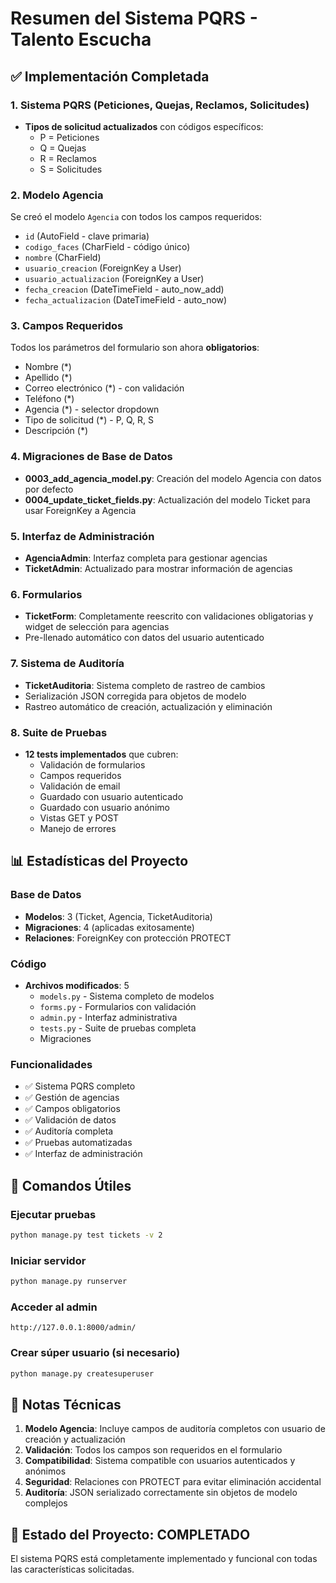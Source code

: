 # Resumen del Sistema PQRS - Talento Escucha

## ✅ Implementación Completada

### 1. Sistema PQRS (Peticiones, Quejas, Reclamos, Solicitudes)
- **Tipos de solicitud actualizados** con códigos específicos:
  - P = Peticiones
  - Q = Quejas
  - R = Reclamos
  - S = Solicitudes

### 2. Modelo Agencia
Se creó el modelo `Agencia` con todos los campos requeridos:
- `id` (AutoField - clave primaria)
- `codigo_faces` (CharField - código único)
- `nombre` (CharField)
- `usuario_creacion` (ForeignKey a User)
- `usuario_actualizacion` (ForeignKey a User)
- `fecha_creacion` (DateTimeField - auto_now_add)
- `fecha_actualizacion` (DateTimeField - auto_now)

### 3. Campos Requeridos
Todos los parámetros del formulario son ahora **obligatorios**:
- Nombre (*)
- Apellido (*)
- Correo electrónico (*) - con validación
- Teléfono (*)
- Agencia (*) - selector dropdown
- Tipo de solicitud (*) - P, Q, R, S
- Descripción (*)

### 4. Migraciones de Base de Datos
- **0003_add_agencia_model.py**: Creación del modelo Agencia con datos por defecto
- **0004_update_ticket_fields.py**: Actualización del modelo Ticket para usar ForeignKey a Agencia

### 5. Interfaz de Administración
- **AgenciaAdmin**: Interfaz completa para gestionar agencias
- **TicketAdmin**: Actualizado para mostrar información de agencias

### 6. Formularios
- **TicketForm**: Completamente reescrito con validaciones obligatorias y widget de selección para agencias
- Pre-llenado automático con datos del usuario autenticado

### 7. Sistema de Auditoría
- **TicketAuditoria**: Sistema completo de rastreo de cambios
- Serialización JSON corregida para objetos de modelo
- Rastreo automático de creación, actualización y eliminación

### 8. Suite de Pruebas
- **12 tests implementados** que cubren:
  - Validación de formularios
  - Campos requeridos
  - Validación de email
  - Guardado con usuario autenticado
  - Guardado con usuario anónimo
  - Vistas GET y POST
  - Manejo de errores

## 📊 Estadísticas del Proyecto

### Base de Datos
- **Modelos**: 3 (Ticket, Agencia, TicketAuditoria)
- **Migraciones**: 4 (aplicadas exitosamente)
- **Relaciones**: ForeignKey con protección PROTECT

### Código
- **Archivos modificados**: 5
  - `models.py` - Sistema completo de modelos
  - `forms.py` - Formularios con validación
  - `admin.py` - Interfaz administrativa
  - `tests.py` - Suite de pruebas completa
  - Migraciones

### Funcionalidades
- ✅ Sistema PQRS completo
- ✅ Gestión de agencias
- ✅ Campos obligatorios
- ✅ Validación de datos
- ✅ Auditoría completa
- ✅ Pruebas automatizadas
- ✅ Interfaz de administración

## 🔧 Comandos Útiles

### Ejecutar pruebas
```bash
python manage.py test tickets -v 2
```

### Iniciar servidor
```bash
python manage.py runserver
```

### Acceder al admin
```
http://127.0.0.1:8000/admin/
```

### Crear súper usuario (si necesario)
```bash
python manage.py createsuperuser
```

## 📝 Notas Técnicas

1. **Modelo Agencia**: Incluye campos de auditoría completos con usuario de creación y actualización
2. **Validación**: Todos los campos son requeridos en el formulario
3. **Compatibilidad**: Sistema compatible con usuarios autenticados y anónimos
4. **Seguridad**: Relaciones con PROTECT para evitar eliminación accidental
5. **Auditoría**: JSON serializado correctamente sin objetos de modelo complejos

## 🎯 Estado del Proyecto: **COMPLETADO**

El sistema PQRS está completamente implementado y funcional con todas las características solicitadas.